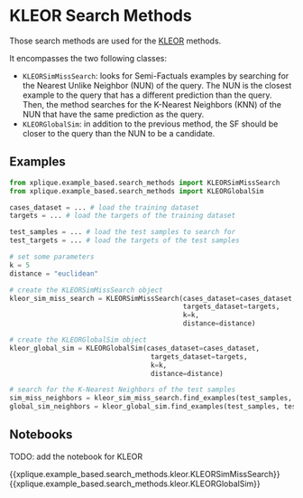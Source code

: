 # KLEOR Search Methods

Those search methods are used for the [KLEOR](api/example_based/methods/kleor/) methods.

It encompasses the two following classes:
- `KLEORSimMissSearch`: looks for Semi-Factuals examples by searching for the Nearest Unlike Neighbor (NUN) of the query. The NUN is the closest example to the query that has a different prediction than the query. Then, the method searches for the K-Nearest Neighbors (KNN) of the NUN that have the same prediction as the query.
- `KLEORGlobalSim`: in addition to the previous method, the SF should be closer to the query than the NUN to be a candidate.

## Examples

```python
from xplique.example_based.search_methods import KLEORSimMissSearch
from xplique.example_based.search_methods import KLEORGlobalSim

cases_dataset = ... # load the training dataset
targets = ... # load the targets of the training dataset

test_samples = ... # load the test samples to search for
test_targets = ... # load the targets of the test samples

# set some parameters
k = 5
distance = "euclidean"

# create the KLEORSimMissSearch object
kleor_sim_miss_search = KLEORSimMissSearch(cases_dataset=cases_dataset,
                                           targets_dataset=targets,
                                           k=k,
                                           distance=distance)

# create the KLEORGlobalSim object
kleor_global_sim = KLEORGlobalSim(cases_dataset=cases_dataset,
                                   targets_dataset=targets,
                                   k=k,
                                   distance=distance)

# search for the K-Nearest Neighbors of the test samples
sim_miss_neighbors = kleor_sim_miss_search.find_examples(test_samples, test_targets)
global_sim_neighbors = kleor_global_sim.find_examples(test_samples, test_targets)
```

## Notebooks

TODO: add the notebook for KLEOR

{{xplique.example_based.search_methods.kleor.KLEORSimMissSearch}}
{{xplique.example_based.search_methods.kleor.KLEORGlobalSim}}
